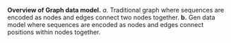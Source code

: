 **Overview of Graph data model.** *a.* Traditional graph where sequences are encoded as nodes and edges connect two nodes together. **b.** Gen data model where sequences are encoded as nodes and edges connect positions within nodes together.